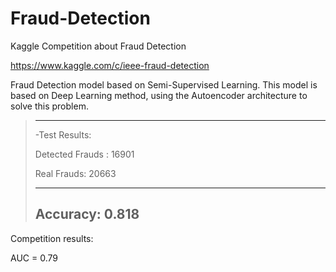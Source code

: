# Fraud-Detection
Kaggle Competition about Fraud Detection

https://www.kaggle.com/c/ieee-fraud-detection

Fraud Detection model based on Semi-Supervised Learning. This model is based on Deep Learning method, using the Autoencoder architecture to solve this problem. 

> -----------------------
>-Test Results:
>
> Detected Frauds : 16901
>
> Real Frauds:      20663
>
> -----------------------
> Accuracy: 0.818
> -----------------------

Competition results:

AUC = 0.79 
